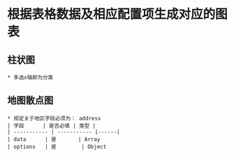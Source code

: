 # 根据表格数据及相应配置项生成对应的图表
## 柱状图
    * 多选x轴即为分类
## 地图散点图
    * 规定关于地区字段必须为： address
    | 字段      | 是否必填 | 类型 |
    | ----------- | ----------- |------|
    | data      | 是       | Array
    | options   | 是        | Object